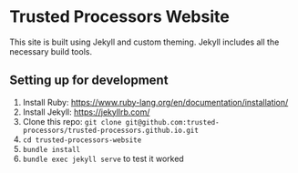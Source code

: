 # Trusted Processors Website

This site is built using Jekyll and custom theming. Jekyll includes all the necessary build tools.

## Setting up for development

1. Install Ruby: https://www.ruby-lang.org/en/documentation/installation/
2. Install Jekyll: https://jekyllrb.com/
3. Clone this repo:
   `git clone git@github.com:trusted-processors/trusted-processors.github.io.git`
4. `cd trusted-processors-website`
5. `bundle install`
6. `bundle exec jekyll serve` to test it worked
